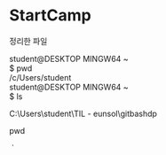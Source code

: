 # StartCamp

정리한 파일

student@DESKTOP MINGW64 ~                                                       
$ pwd                                                                           
/c/Users/student                                                                
student@DESKTOP MINGW64 ~                                                       
$ ls   



C:\Users\student\TIL - eunsol\gitbashdp 

pwd



​                                                                         `